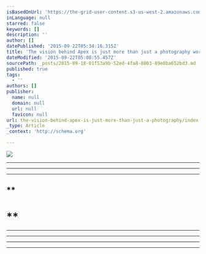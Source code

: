 ```yaml
---
isBasedOnUrl: 'https://the-grid-user-content.s3-us-west-2.amazonaws.com/ea14e519-3aa7-4bf7-b1a6-d334ba876108.png'
inLanguage: null
starred: false
keywords: []
description: ''
author: []
datePublished: '2015-09-22T05:34:16.315Z'
title: 'The vision behind Apex is just more than just a photography workshop. It is an opportunity for men to come together and open up possibilities while making lifetime friendships.  '
dateModified: '2015-09-22T05:08:55.457Z'
sourcePath: _posts/2015-09-18-01f53a9b-52ed-4fa8-8003-89e0ba652bd3.md
published: true
tags:
  - ''
authors: []
publisher:
  name: null
  domain: null
  url: null
  favicon: null
url: the-vision-behind-apex-is-just-more-than-just-a-photography/index.html
_type: Article
_context: 'http://schema.org'

---
```

![](https://the-grid-user-content.s3-us-west-2.amazonaws.com/ea14e519-3aa7-4bf7-b1a6-d334ba876108.png)

****

********

************

## **

# **

****
****

********

********